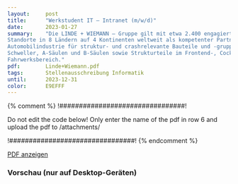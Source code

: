 ```yaml
---
layout:     post
title:      "Werkstudent IT – Intranet (m/w/d)"
date:       2023-01-27
summary:    "Die LINDE + WIEMANN – Gruppe gilt mit etwa 2.400 engagierten MitarbeiterInnen, 19
Standorte in 8 Ländern auf 4 Kontinenten weltweit als kompetenter Partner der
Automobilindustrie für struktur- und crashrelevante Bauteile und -gruppen. Dazu gehören
Schweller, A-Säulen und B-Säulen sowie Strukturteile im Frontend-, Cockpit- und
Fahrwerksbereich."
pdf:        Linde+Wiemann.pdf
tags:       Stellenausschreibung Informatik
until:		2023-12-31
color:      E9EFFF
---
```


{% comment %}
!################################!

Do not edit the code below! Only enter the name of the pdf in row 6 and upload the pdf to /attachments/

!################################!
{% endcomment %}

<a class="btn btn-primary" href="{{ site.url }}/attachments/{{page.pdf}}">PDF anzeigen</a>

<h3>Vorschau (nur auf Desktop-Geräten)</h3>
<div class="d-none d-sm-block">
    <object data="{{ site.url }}/attachments/{{page.pdf}}" width="100%" height="1010" type='application/pdf'>
    </object>
</div>
